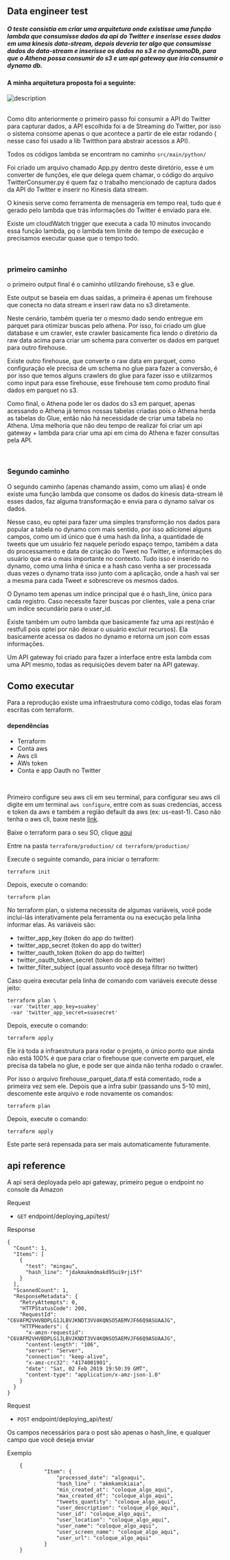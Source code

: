 ## Data engineer test

##### O teste consistia em criar uma arquitetura onde existisse uma função lambda que consumisse dados da api do Twitter e inserisse esses dados em uma kinesis data-stream, depois deveria ter algo que consumisse dados do data-stream e inserisse os dados no s3 e no dynamoDb, para que o Athena possa consumir do s3 e um api gateway que iria consumir o dynamo db.


#### A minha arquitetura proposta foi a seguinte:


 ![description](architecture.png)

<br>
 Como dito anteriormente o primeiro passo foi consumir a API do Twitter para capturar dados, a API escolhida foi a de Streaming do Twitter, por isso o sistema consome apenas o que acontece a partir de ele estar rodando ( nesse caso foi usado a lib Twitthon para abstrair acessos a API).

 Todos os códigos lambda se encontram no caminho ```src/main/python/```

 Foi criado um arquivo chamado App.py dentro deste diretório, esse é um converter de funções, ele que delega quem chamar, o código do arquivo TwitterConsumer.py é quem faz o trabalho mencionado de captura dados da API do Twitter e inserir no Kinesis data stream.

 O kinesis serve como ferramenta de mensageria em tempo real, tudo que é gerado pelo lambda que trás informações do Twitter é enviado para ele.

 Existe um cloudWatch trigger que executa a cada 10 minutos invocando essa função lambda, pq o lambda tem limite de tempo de execução e precisamos executar quase que o tempo todo.

<br>

### primeiro caminho

o primeiro output final é o caminho utilizando firehouse, s3 e glue.

 Este output se baseia em duas saídas, a primeira é apenas um firehouse que conecta no data stream e inseri raw data no s3 diretamente.

 Neste cenário, também queria ter o mesmo dado sendo entregue em parquet para otimizar buscas pelo athena. Por isso, foi criado um glue database e um crawler, este crawler basicamente fica lendo o diretório da raw data acima para criar um schema para converter os dados em parquet para outro firehouse.

 Existe outro firehouse, que converte o raw data em parquet, como configuração ele precisa de um schema no glue para fazer a conversão, é por isso que temos alguns crawlers do glue para fazer isso e utilizarmos como input para esse firehouse, esse firehouse tem como produto final dados em parquet no s3.

 Como final, o Athena pode ler os dados do s3 em parquet, apenas acessando o Athena já temos nossas tabelas criadas pois o Athena herda as tabelas do Glue, então não há necessidade de criar uma tabela no Athena. Uma melhoria que não deu tempo de realizar foi criar um api gateway + lambda para criar uma api em cima do Athena e fazer consultas pela API.

<br>

### Segundo caminho
O segundo caminho (apenas chamando assim, como um alias) é onde existe uma função lambda que consome os dados do kinesis data-stream lê esses dados, faz alguma transformação e envia para o dynamo salvar os dados.

Nesse caso, eu optei para fazer uma simples transformção nos dados para popular a tabela no dynamo com mais sentido, por isso adicionei alguns campos, como um id único que é uma hash da linha, a quantidade de tweets que um usuário fez naquele período espaço tempo, também a data do processamento e data de criação do Tweet no Twitter, e informações do usuário que era o mais importante no contexto. Tudo isso é inserido no dynamo, como uma linha é única e a hash caso venha a ser processada duas vezes o dynamo trata isso junto com a aplicação, onde a hash vai ser a mesma para cada Tweet e sobrescreve os mesmos dados.

O Dynamo tem apenas um indice principal que é o hash_line, único para cada registro. Caso necessite fazer buscas por clientes, vale a pena criar um indíce secundário para o user_id.

Existe também um outro lambda que basicamente faz uma api rest(não é restfull pois optei por não deixar o usuário excluir recursos). Ela basicamente acessa os dados no dynamo e retorna um json com essas informações.

Um API gateway foi criado para fazer a interface entre esta lambda com uma API mesmo, todas as requisições devem bater na API gateway.
<br>
## Como executar

Para a reprodução existe uma infraestrutura como código, todas elas foram escritas com terraform.
<br>
#### dependências
- Terraform
- Conta aws
- Aws cli
- AWs token
- Conta e app Oauth no Twitter
<br>

Primeiro configure seu aws cli em seu terminal, para configurar seu aws cli digite em um terminal ```aws configure```, entre com as suas credencias, access e token da aws e também a região default da aws (ex: us-east-1). Caso não tenha o aws cli, baixe neste [link](https://aws.amazon.com/pt/cli/).

Baixe o terraform para o seu SO, clique [aqui](https://www.terraform.io/downloads.html) 

Entre na pasta ```terraform/production/```
```cd terraform/production/```

Execute o seguinte comando, para iniciar o terraform:

```terraform init```

Depois, execute o comando:

```terraform plan```

No terraform plan, o sistema necessita de algumas variáveis, você pode inclui-lás interativamente pela ferramenta ou na execução pela linha informar elas. As variáveis são:

- twitter_app_key (token do app do twitter)
- twitter_app_secret (token do app do twitter)
- twitter_oauth_token (token do app do twitter)
- twitter_oauth_token_secret (token do app do twitter)
- twitter_filter_subject (qual assunto você deseja filtrar no twitter)

Caso queira executar pela linha de comando com variáveis execute desse jeito:

```
terraform plan \
 -var 'twitter_app_key=suakey'
 -var 'twitter_app_secret=suasecret'
```

Depois, execute o comando:

```terraform apply```

Ele irá toda a infraestrutura para rodar o projeto, o único ponto que ainda não está 100% é que para criar o firehouse que converte em parquet, ele precisa da tabela no glue, e pode ser que ainda não tenha rodado o crawler.

Por isso o arquivo firehouse_parquet_data.tf está comentado, rode a primeira vez sem ele. Depois que a infra subir (passando uns 5-10 min), descomente este arquivo e rode novamente os comandos:

```terraform plan```

Depois, execute o comando:

```terraform apply```

Este parte será repensada para ser mais automaticamente futuramente.

## api reference

A api será deployada pelo api gateway, primeiro pegue o endpoint no console da Amazon

Request
- ```GET```  endpoint/deploying_api/test/

Response

```
{
  "Count": 1,
  "Items": [
    {
      "test": "mingau",
      "hash_line": "jdakmakmdmakd95ui9rji5f"
    }
  ],
  "ScannedCount": 1,
  "ResponseMetadata": {
    "RetryAttempts": 0,
    "HTTPStatusCode": 200,
    "RequestId": "C6VAFM2VHVBDPLG1JLBVJKNDT3VV4KQNSO5AEMVJF66Q9ASUAAJG",
    "HTTPHeaders": {
      "x-amzn-requestid": "C6VAFM2VHVBDPLG1JLBVJKNDT3VV4KQNSO5AEMVJF66Q9ASUAAJG",
      "content-length": "106",
      "server": "Server",
      "connection": "keep-alive",
      "x-amz-crc32": "4174001901",
      "date": "Sat, 02 Feb 2019 19:50:39 GMT",
      "content-type": "application/x-amz-json-1.0"
    }
  }
}
```

Request

- ```POST``` endpoint/deploying_api/test/

Os campos necessários para o post são apenas o hash_line, e qualquer campo que você deseja enviar

Exemplo 

```
    {
            "Item": {
                "processed_date": "algoaqui",
                "hash_line" : "akmkamskiaia",
                "min_created_at": "coloque_algo_aqui", 
                "max_created_df": "coloque_algo_aqui", 
                "tweets_quantity": "coloque_algo_aqui",
                "user_description": "coloque_algo_aqui",
                "user_id": "coloque_algo_aqui",
                "user_location": "coloque_algo_aqui",
                "user_name": "coloque_algo_aqui",
                "user_screen_name": "coloque_algo_aqui",
                "user_url": "coloque_algo_aqui"
            }
    }
```
